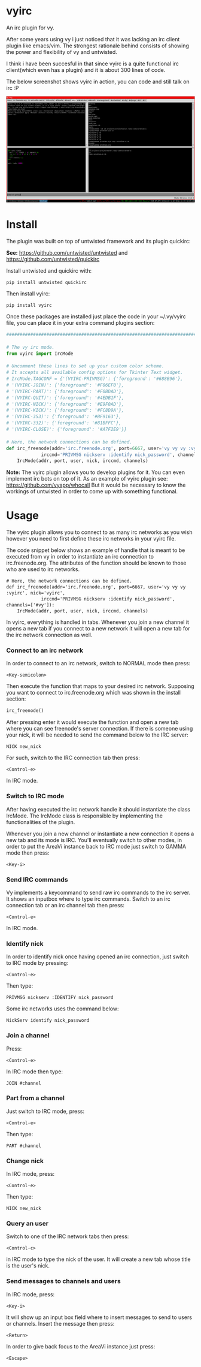 # vyirc

An irc plugin for vy.

After some years using vy i just noticed that it was lacking an irc client plugin like emacs/vim.
The strongest rationale behind consists of showing the power and flexibility of vy and untwisted.

I think i have been succesful in that since vyirc is a quite functional irc client(which even has a plugin)
and it is about 300 lines of code.

The below screenshot shows vyirc in action, you can code and still talk on irc :P

![screenshot-0](screenshot-0.jpg)

# Install

The plugin was built on top of untwisted framework and its plugin quickirc:

**See:** https://github.com/untwisted/untwisted and https://github.com/untwisted/quickirc

Install untwisted and quickirc with:

~~~
pip install untwisted quickirc
~~~

Then install vyirc:

~~~
pip install vyirc
~~~

Once these packages are installed just place the code in your ~/.vy/vyirc file, you can place it in
your extra command plugins section:

~~~python
##############################################################################

# The vy irc mode.
from vyirc import IrcMode

# Uncomment these lines to set up your custom color scheme.
# It accepts all available config options for Tkinter Text widget.
# IrcMode.TAGCONF = {'(VYIRC-PRIVMSG)': {'foreground': '#688B96'},
# '(VYIRC-JOIN)': {'foreground': '#F06EF0'},
# '(VYIRC-PART)': {'foreground': '#F0BDAD'},
# '(VYIRC-QUIT)': {'foreground': '#4EDB1F'},
# '(VYIRC-NICK)': {'foreground': '#E9F0AD'},
# '(VYIRC-KICK)': {'foreground': '#FC8D9A'},
# '(VYIRC-353)': {'foreground': '#BF9163'},
# '(VYIRC-332)': {'foreground': '#81BFFC'},
# '(VYIRC-CLOSE)': {'foreground': '#A7F2E9'}}

# Here, the network connections can be defined. 
def irc_freenode(addr='irc.freenode.org', port=6667, user='vy vy vy :vyirc', nick='vyirc', 
             irccmd='PRIVMSG nickserv :identify nick_password', channels=['#vy']):
    IrcMode(addr, port, user, nick, irccmd, channels)

~~~

**Note:** The vyirc plugin allows you to develop plugins for it. You can even implement irc bots on top of it.
As an example of vyirc plugin see: https://github.com/vyapp/whocall
But it would be necessary to know the workings of untwisted in order to come up with something functional.

# Usage

The vyirc plugin allows you to connect to as many irc networks as you wish however you need to first
define these irc networks in your vyirc file. 

The code snippet below shows an example of handle that is meant to be executed from vy in order
to instantiate an irc connection to irc.freenode.org. The attributes of the function should be
known to those who are used to irc networks. 

~~~~
# Here, the network connections can be defined. 
def irc_freenode(addr='irc.freenode.org', port=6667, user='vy vy vy :vyirc', nick='vyirc', 
             irccmd='PRIVMSG nickserv :identify nick_password', channels=['#vy']):
    IrcMode(addr, port, user, nick, irccmd, channels)

~~~~

In vyirc, everything is handled in tabs. Whenever you join a new channel it opens a new tab if you connect
to a new network it will open a new tab for the irc network connection as well. 

### Connect to an irc network

In order to connect to an irc network, switch to NORMAL mode then press:

    <Key-semicolon>

Then execute the function that maps to your desired irc network. Supposing you want to connect
to irc.freenode.org which was shown in the install section:

~~~python
irc_freenode()
~~~

After pressing enter it would execute the function and open a new tab where you can see freenode's server connection.
If there is someone using your nick, it will be needed to send the command below to the IRC server:

~~~
NICK new_nick
~~~

For such, switch to the IRC connection tab then press:

    <Control-e> 

In IRC mode.


### Switch to IRC mode

After having executed the irc network handle it should instantiate the class IrcMode. 
The IrcMode class is responsible by implementing the functionalities of the plugin. 

Whenever you join a new channel or instantiate a new connection it opens a new tab
and its mode is IRC. You'll eventually switch to other modes, in order to put the AreaVi
instance back to IRC mode just switch to GAMMA mode then press:

    <Key-i>

### Send IRC commands

Vy implements a keycommand to send raw irc commands to the irc server. It shows an inputbox where to type irc commands.
Switch to an irc connection tab or an irc channel tab then press:

    <Control-e> 

In IRC mode. 


### Identify nick

In order to identify nick once having opened an irc connection, just switch to IRC mode by pressing:

    <Control-e>

Then type:

~~~
PRIVMSG nickserv :IDENTIFY nick_password
~~~

Some irc networks uses the command below:

~~~
NickServ identify nick_password
~~~


### Join a channel

Press:

    <Control-e> 

In IRC mode then type:

~~~
JOIN #channel
~~~


### Part from a channel

Just switch to IRC mode, press:

    <Control-e>

Then type:

~~~
PART #channel
~~~


### Change nick

In IRC mode, press:

    <Control-e>

Then type:

~~~
NICK new_nick
~~~

### Query an user

Switch to one of the IRC network tabs then press:

    <Control-c> 

in IRC mode to type the nick of the user. 
It will create a new tab whose title is the user's nick.


### Send messages to channels and users

In IRC mode, press:

    <Key-i>

It will show up an input box field where to insert messages to send to users or channels.
Insert the message then press:

    <Return>

In order to give back focus to the AreaVi instance just press:

    <Escape>



